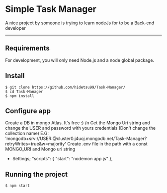 # Simple Task Manager

A nice project by someone is trying to learn nodeJs for to be a Back-end developer

---
## Requirements

For development, you will only need Node.js and a node global package.


## Install

    $ git clone https://github.com/hidetsu99/Task-Manager/
    $ cd Task-Manager
    $ npm install

## Configure app
Create a DB in mongo Atlas. It's free :) /n
Get the Mongo Uri string and change the USER and password with yours credentials (Don't change the collection name)  E.G: 'mongodb+srv://USER:<PASSWORD>@cluster0.j4uoj.mongodb.net/Task-Manager?retryWrites=true&w=majority'
Create .env file in the path with a const MONGO_URI and Mongo uri string 

- Settings;
  "scripts": {
    "start": "nodemon app.js"
  },

## Running the project

    $ npm start

